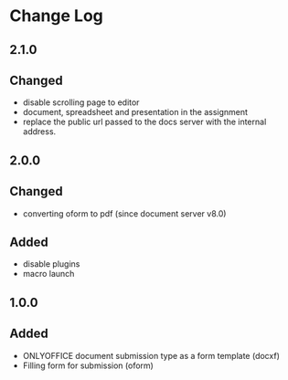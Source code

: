 # Change Log

## 2.1.0
## Changed
- disable scrolling page to editor
- document, spreadsheet and presentation in the assignment
- replace the public url passed to the docs server with the internal address.

## 2.0.0
## Changed
- converting oform to pdf (since document server v8.0)

## Added
- disable plugins
- macro launch

## 1.0.0
## Added
- ONLYOFFICE document submission type as a form template (docxf)
- Filling form for submission (oform)
